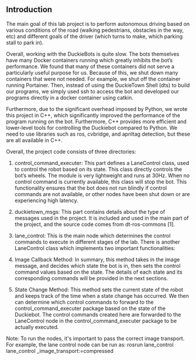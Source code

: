 ## Introduction
The main goal of this lab project is to perform autonomous driving based on various conditions of the road (walking pedestrians, obstacles in the way, etc) and different goals of the driver (which turns to make, which parking stall to park in).

Overall, working with the DuckieBots is quite slow. The bots themselves have many Docker containers running which greatly inhibits the bot’s performance. We found that many of these containers did not serve a particularly useful purpose for us. Because of this, we shut down many containers that were not needed. For example, we shut off the container running Portainer. Then, instead of using the DuckieTown Shell (dts) to build our programs, we simply used ssh to access the bot and developed our programs directly in a docker container using catkin.

Furthermore, due to the significant overhead imposed by Python, we wrote this project in C++, which significantly improved the performance of the program running on the bot. Furthermore, C++ provides more efficient and lower-level tools for controlling the Duckiebot compared to Python. We need to use libraries such as ros, cvbridge, and apriltag detection, but these are all available in C++.

Overall, the project code consists of three directories:

1. control_command_executer: This part defines a LaneControl class, used to control the robot based on its state. This class directly controls the bot’s wheels. The module is very lightweight and runs at 30Hz. When no control command is currently available, this class will stop the bot. This functionality ensures that the bot does not run blindly if control commands are not available, or other nodes have been shut down or are experiencing high latency.

2. duckietown_msgs: This part contains details about the type of messages used in the project. It is included and used in the main part of the project, and the source code comes from dt-ros-commons [1].

3. lane_control: This is the main node which determines the control commands to execute in different stages of the lab. There is another LaneControl class which implements two important functionalities:

4. Image Callback Method: In summary, this method takes in the image message, and decides which state the bot is in, then sets the control command values based on the state. The details of each state and its corresponding commands will be provided in the next sections.

5. State Change Method: This method sets the current state of the robot and keeps track of the time when a state change has occurred. We then can determine which control commands to forward to the control_command_executer package based on the state of the Duckiebot. The control commands created here are forwarded to the LaneControl node in the control_command_executer package to be actually executed.

Note: To run the nodes, it's important to pass the correct image transport. For example, the lane control node can be run as: 
rosrun lane_control lane_control _image_transport:=compressed
